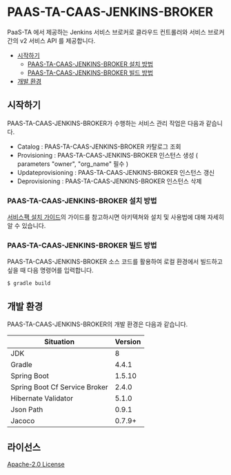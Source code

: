 # PAAS-TA-CAAS-JENKINS-BROKER

PaaS-TA 에서 제공하는 Jenkins 서비스 브로커로 클라우드 컨트롤러와 서비스 브로커간의 v2 서비스 API 를 제공합니다.

- [시작하기](#시작하기)
  - [PAAS-TA-CAAS-JENKINS-BROKER 설치 방법](#PAAS-TA-CAAS-JENKINS-BROKER-설치-방법)
  - [PAAS-TA-CAAS-JENKINS-BROKER 빌드 방법](#PAAS-TA-CAAS-JENKINS-BROKER-빌드-방법)
- [개발 환경](#개발-환경)

## 시작하기

PAAS-TA-CAAS-JENKINS-BROKER가 수행하는 서비스 관리 작업은 다음과 같습니다.
- Catalog : PAAS-TA-CAAS-JENKINS-BROKER 카탈로그 조회
- Provisioning : PAAS-TA-CAAS-JENKINS-BROKER 인스턴스 생성 ( parameters "owner", "org_name" 필수 )
- Updateprovisioning : PAAS-TA-CAAS-JENKINS-BROKER 인스턴스 갱신
- Deprovisioning : PAAS-TA-CAAS-JENKINS-BROKER 인스턴스 삭제

### PAAS-TA-CAAS-JENKINS-BROKER 설치 방법

[서비스팩 설치 가이드](https://github.com/PaaS-TA/Guide-5.0-Ravioli/blob/master/service-guide/tools/PAAS-TA_CONTAINER_SERVICE_INSTALL_GUIDE_V2.0.md)의 가이드를 참고하시면 아키텍쳐와 설치 및 사용법에 대해 자세히 알 수 있습니다.

### PAAS-TA-CAAS-JENKINS-BROKER 빌드 방법

PAAS-TA-CAAS-JENKINS-BROKER 소스 코드를 활용하여 로컬 환경에서 빌드하고 싶을 때 다음 명령어를 입력합니다.
```
$ gradle build
```

## 개발 환경

PAAS-TA-CAAS-JENKINS-BROKER의 개발 환경은 다음과 같습니다.

| Situation                      | Version |
| ------------------------------ | ------- |
| JDK                            | 8       |
| Gradle                         | 4.4.1   |
| Spring Boot                    | 1.5.10  |
| Spring Boot Cf Service Broker  | 2.4.0   |
| Hibernate Validator            | 5.1.0   |
| Json Path                      | 0.9.1   |
| Jacoco                         | 0.7.9+  |

## 라이선스

[Apache-2.0 License](http://www.apache.org/licenses/LICENSE-2.0)
